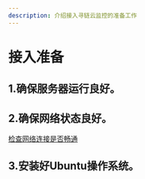 ```yaml
---
description: 介绍接入寻链云监控的准备工作
---
```


# 接入准备

## 1.确保服务器运行良好。

## 2.确保网络状态良好。

[检查网络连接是否畅通](qa/command.md#jian-cha-wang-luo-lian-jie-shi-fou-chang-tong)

## 3.安装好Ubuntu操作系统。
